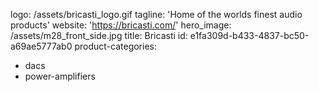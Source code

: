 logo: /assets/bricasti_logo.gif
tagline: 'Home of the worlds finest audio products'
website: 'https://bricasti.com/'
hero_image: /assets/m28_front_side.jpg
title: Bricasti
id: e1fa309d-b433-4837-bc50-a69ae5777ab0
product-categories:
  - dacs
  - power-amplifiers
